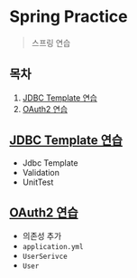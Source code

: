 # Spring Practice

> 스프링 연습

## 목차

1.  [JDBC Template 연습](#jdbc-template-연습)
2.  [OAuth2 연습](#oauth2-연습)

## [JDBC Template 연습](./JdbcTemplate)

- Jdbc Template
- Validation
- UnitTest

## [OAuth2 연습](./OAuth2)

- 의존성 추가
- `application.yml`
- `UserSerivce`
- `User`

